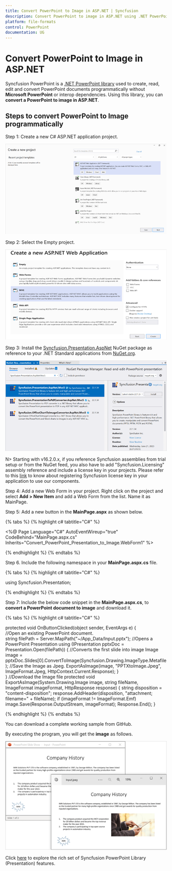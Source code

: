 ```yaml
---
title: Convert PowerPoint to Image in ASP.NET | Syncfusion
description: Convert PowerPoint to image in ASP.NET using .NET PowerPoint library (Presentation) without Microsoft PowerPoint or interop dependencies.
platform: file-formats
control: PowerPoint
documentation: UG
---
```


# Convert PowerPoint to Image in ASP.NET

Syncfusion PowerPoint is a [.NET PowerPoint library](https://www.syncfusion.com/document-processing/powerpoint-framework/net) used to create, read, edit and convert PowerPoint documents programmatically without **Microsoft PowerPoint** or interop dependencies. Using this library, you can **convert a PowerPoint to image in ASP.NET**.

## Steps to convert PowerPoint to Image programmatically

Step 1: Create a new C# ASP.NET application project.

![Create ASP.NET MVC project](Workingwith_MVC/Project-Open-and-Save.png)

Step 2: Select the Empty project.

![Select Empty template](Workingwith_MVC/MVC-Open-and-Save.png)

Step 3: Install the [Syncfusion.Presentation.AspNet](https://www.nuget.org/packages/Syncfusion.Presentation.AspNet) NuGet package as reference to your .NET Standard applications from [NuGet.org](https://www.nuget.org/).

![Install Syncfusion.Presentation.AspNet Nuget Package](Workingwith_MVC/Nuget-Open-and-Save.png)

N> Starting with v16.2.0.x, if you reference Syncfusion assemblies from trial setup or from the NuGet feed, you also have to add "Syncfusion.Licensing" assembly reference and include a license key in your projects. Please refer to this [link](https://help.syncfusion.com/common/essential-studio/licensing/overview) to know about registering Syncfusion license key in your application to use our components.

Step 4: Add a new Web Form in your project. Right click on the project and select **Add > New Item** and add a Web Form from the list. Name it as MainPage.

Step 5: Add a new button in the **MainPage.aspx** as shown below.

{% tabs %}
{% highlight c# tabtitle="C#" %}

<%@ Page Language="C#" AutoEventWireup="true" CodeBehind="MainPage.aspx.cs" Inherits="Convert_PowerPoint_Presentation_to_Image.WebForm1" %>
<!DOCTYPE html>
<html xmlns="http://www.w3.org/1999/xhtml">
<head runat="server">
    <title></title>
</head>
<body>
    <form id="form1" runat="server">
        <div>
             <asp:Button ID="Button1" runat="server" Text="Convert PPTX to Image" OnClick="OnButtonClicked" />
        </div>
    </form>
</body>
</html>

{% endhighlight %}
{% endtabs %}

Step 6. Include the following namespace in your **MainPage.aspx.cs** file.

{% tabs %}
{% highlight c# tabtitle="C#" %}

using Syncfusion.Presentation;

{% endhighlight %}
{% endtabs %}

Step 7: Include the below code snippet in the **MainPage.aspx.cs**, to **convert a PowerPoint document to image** and download it.

{% tabs %}
{% highlight c# tabtitle="C#" %}

protected void OnButtonClicked(object sender, EventArgs e)
{   
    //Open an existing PowerPoint document.        
    string filePath = Server.MapPath("~/App_Data/Input.pptx");
    //Opens a PowerPoint Presentation
    using (IPresentation pptxDoc = Presentation.Open(filePath))
    {
        //Converts the first slide into image
        Image image = pptxDoc.Slides[0].ConvertToImage(Syncfusion.Drawing.ImageType.Metafile);
        //Save the Image as Jpeg.
        ExportAsImage(image, "PPTXtoImage.Jpeg", ImageFormat.Jpeg, HttpContext.Current.Response);
    }                          
}
//Download the Image file
protected void ExportAsImage(System.Drawing.Image image, string fileName, ImageFormat imageFormat, HttpResponse response)
{
    string disposition = "content-disposition";
    response.AddHeader(disposition, "attachment; filename=" + fileName);
    if (imageFormat != ImageFormat.Emf)
        image.Save(Response.OutputStream, imageFormat);
    Response.End();
}

{% endhighlight %}
{% endtabs %}

You can download a complete working sample from GitHub.

By executing the program, you will get the **image** as follows.

![Converted image from PowerPoint in ASP.NET](PPTXtoPDF_images/Output_PowerPoint_Presentation_to-Image.png)

Click [here](https://www.syncfusion.com/document-processing/powerpoint-framework/net) to explore the rich set of Syncfusion PowerPoint Library (Presentation) features.
